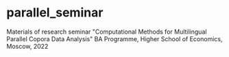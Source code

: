 # parallel_seminar
Materials of research seminar "Computational Methods for Multilingual Parallel Copora Data Analysis"
BA Programme, Higher School of Economics, Moscow, 2022
